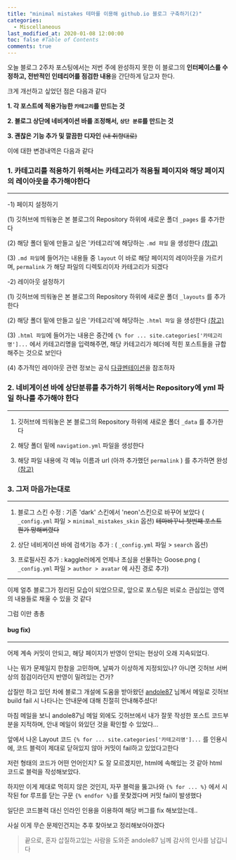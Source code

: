 ```yaml
---
title: "minimal mistakes 테마를 이용해 github.io 블로그 구축하기(2)"
categories: 
  - Miscellaneous
last_modified_at: 2020-01-08 12:00:00
toc: false #Table of Contents
comments: true
---
```


오늘 블로그 2주차 포스팅에서는 저번 주에 완성하지 못한 이 블로그의 **인터페이스를 수정하고, 전반적인 인테리어를 점검한 내용**을 간단하게 담고자 한다.

크게 개선하고 싶었던 점은 다음과 같다

**1. 각 포스트에 적용가능한 `카테고리`를 만드는 것**   

**2. 블로그 상단에 네비게이션 바를 조정해서, `상단 분류`를 만드는 것**    

**3. 괜찮은 기능 추가 및 깔끔한 디자인** ~~(내 취향대로)~~



이에 대한 변경내역은 다음과 같다


### 1. 카테고리를 적용하기 위해서는 카테고리가 적용될 페이지와 해당 페이지의 레이아웃을 추가해야한다
------

  -1) 페이지 설정하기
  
   (1) 깃허브에 띄워놓은 본 블로그의 Repository 하위에 새로운 폴더 `_pages` 를 추가한다   
   
   (2) 해당 폴더 밑에 만들고 싶은 '카테고리'에 해당하는 `.md 파일` 을 생성한다 [(참고)](https://github.com/ehyun0128/ehyun0128.github.io/tree/master/_pages)   
   
   (3) `.md 파일`에 들어가는 내용들 중 `layout` 이 바로 해당 페이지의 레이아웃을 가르키며, `permalink` 가 해당 파일의 디렉토리이자 카테고리가 되겠다   
    
  -2) 레이아웃 설정하기
  
  (1) 깃허브에 띄워놓은 본 블로그의 Repository 하위에 새로운 폴더 `_layouts` 를 추가한다    
  
  (2) 해당 폴더 밑에 만들고 싶은 '카테고리'에 해당하는 `.html 파일` 을 생성한다 [(참고)](https://github.com/ehyun0128/ehyun0128.github.io/tree/master/_layouts)    
  
  (3) `.html 파일`에 들어가는 내용은 중간에 `{% for ... site.categories['카테고리명']...` 에서 카테고리명을 입력해주면, 해당 카테고리가 헤더에 적힌 포스트들을 규합해주는 것으로 보인다

  (4) 추가적인 레이아웃 관련 정보는 공식 [다큐멘테이션](https://mmistakes.github.io/minimal-mistakes/docs/layouts/)을 참조하자    
  

### 2. 네비게이션 바에 상단분류를 추가하기 위해서는 Repository에 yml 파일 하나를 추가해야 한다
------

1) 깃허브에 띄워놓은 본 블로그의 Repository 하위에 새로운 폴더 `_data` 를 추가한다    

2) 해당 폴더 밑에 `navigation.yml` 파일을 생성한다   

3) 해당 파일 내용에 각 메뉴 이름과 url (아까 추가했던 `permalink` ) 를 추가하면 완성 [(참고)](https://mmistakes.github.io/minimal-mistakes/docs/navigation/)    


### 3. 그저 마음가는대로
------

1) 블로그 스킨 수정 : 기존 'dark' 스킨에서 'neon'스킨으로 바꾸어 보았다 ( `_config.yml` 파일 > `minimal_mistakes_skin` 옵션) ~~테마바꾸니 첫번째 포스트 뭔가 망해버렸다~~    

2) 상단 네비게이션 바에 검색기능 추가 : ( `_config.yml` 파일 > `search` 옵션)    

3) 프로필사진 추가 : kaggle러에게 언제나 초심을 선물하는 Goose.png ( `_config.yml` 파일 > `author > avatar` 에 사진 경로 추가)

------



이제 얼추 블로그가 정리된 모습이 되었으므로, 앞으로 포스팅은 비로소 관심있는 영역의 내용들로 채울 수 있을 것 같다

그럼 이만 총총


#### bug fix)
------

어제 계속 커밋이 안되고, 해당 페이지가 반영이 안되는 현상이 오래 지속되었다.

나는 뭐가 문제일지 한참을 고민하며, 날짜가 이상하게 지정되있나? 아니면 깃허브 서버 상의 점검이라던지 반영이 밀려있는 건가? 

삽질만 하고 있던 차에 블로그 개설에 도움을 받아왔던 [andole87](https://andole87.github.io/) 님께서 메일로 깃허브 build fail 시 나타나는 안내문에 대해 친절히 안내해주셨다!

마침 메일을 보니 andole87님 메일 외에도 깃허브에서 내가 잘못 작성한 포스트 코드부분을 지적하며, 안내 메일이 와있던 것을 확인할 수 있었다...

앞에서 나온 Layout 코드 `{% for ... site.categories['카테고리명']...` 를 인용시에, 코드 블럭이 제대로 닫혀있지 않아 커밋이 fail하고 있었다고한다

저런 형태의 코드가 어떤 언어인지? 도 잘 모르겠지만, html에 속해있는 것 같아 html 코드로 블럭을 작성해보았다.

하지만 이게 제대로 먹히지 않은 것인지, 자꾸 블럭을 뚫고나와 `{% for ... %}` 에서 시작된 for 루프를 닫는 구문 `{% endfor %}`를 못찾겠다며 커밋 fail이 발생했다

일단은 코드블럭 대신 인라인 인용을 이용하여 해당 버그를 fix 해보았는데..

사실 이게 무슨 문제인건지는 추후 찾아보고 정리해보아야겠다

> 끝으로, 혼자 삽질하고있는 사람을 도와준 andole87 님께 감사의 인사를 남깁니다
